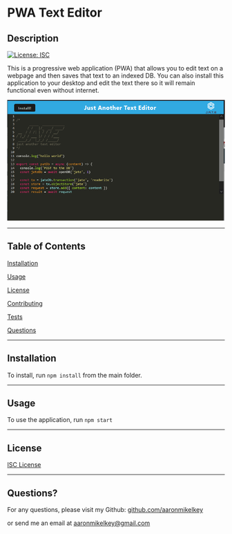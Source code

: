 # PWA Text Editor

## Description

[![License: ISC](https://img.shields.io/badge/License-ISC-blue.svg)](https://opensource.org/licenses/ISC)

This is a progressive web application (PWA) that allows you to edit text on a webpage and then saves that text to an indexed DB. You can also install this application to your desktop and edit the text there so it will remain functional even without internet.

[![Link to app](/example.PNG)](https://akey-pwa-text-editor.herokuapp.com)

---

## Table of Contents

[Installation](#Installation)

[Usage](#Usage)

[License](#License)

[Contributing](#Contributing)

[Tests](#Tests)

[Questions](#Questions)

---

## Installation

To install, run `npm install` from the main folder.

---

## Usage

To use the application, run `npm start`

---

## License

[ISC License](https://opensource.org/licenses/ISC)

---

## Questions?

For any questions, please visit my Github: [github.com/aaronmikelkey](https://github.com/aaronmikelkey)

or send me an email at [aaronmikelkey@gmail.com](mailto:aaronmikelkey@gmail.com)
